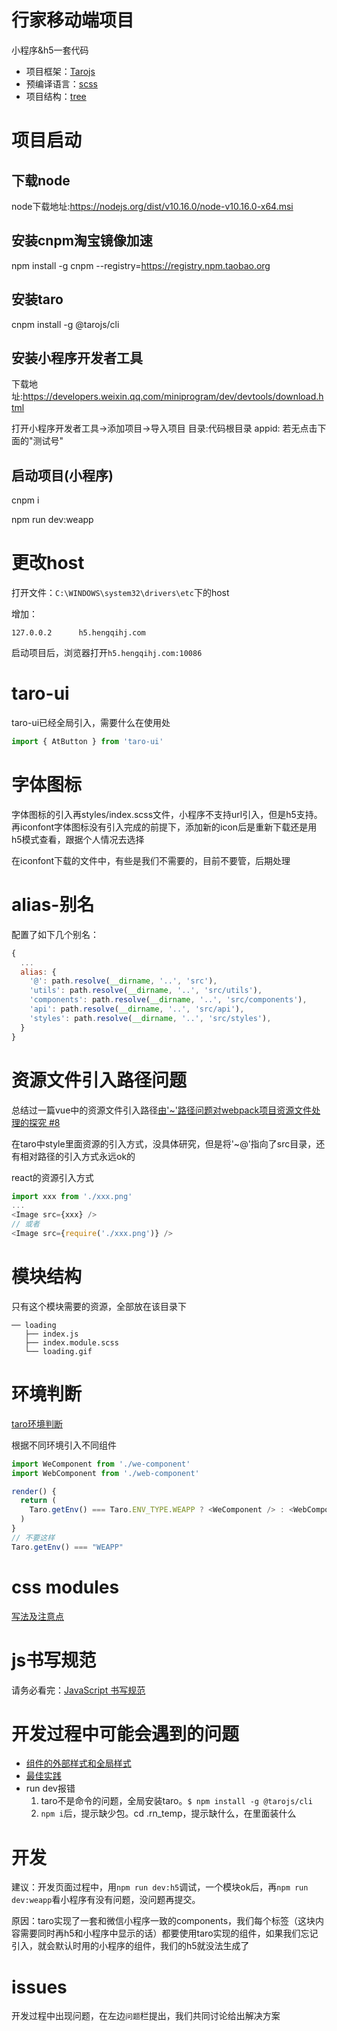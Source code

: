 # 行家移动端项目
小程序&h5一套代码

* 项目框架：[Tarojs](https://nervjs.github.io/taro/docs/README.html)
* 预编译语言：[scss](https://www.sass.hk/guide/)
* 项目结构：[tree](./tree.md)

# 项目启动

## 下载node

  node下载地址:https://nodejs.org/dist/v10.16.0/node-v10.16.0-x64.msi
## 安装cnpm淘宝镜像加速
  npm install -g cnpm --registry=https://registry.npm.taobao.org
## 安装taro
  cnpm install -g @tarojs/cli
## 安装小程序开发者工具
  下载地址:https://developers.weixin.qq.com/miniprogram/dev/devtools/download.html
  
  打开小程序开发者工具->添加项目->导入项目
  目录:代码根目录
  appid: 若无点击下面的"测试号"
## 启动项目(小程序)
  cnpm i
  
  npm run dev:weapp
# 更改host
打开文件：`C:\WINDOWS\system32\drivers\etc`下的host

增加：
```
127.0.0.2      h5.hengqihj.com
```
启动项目后，浏览器打开`h5.hengqihj.com:10086`


# taro-ui
taro-ui已经全局引入，需要什么在使用处
```javascript
import { AtButton } from 'taro-ui'
```
# 字体图标
字体图标的引入再styles/index.scss文件，小程序不支持url引入，但是h5支持。再iconfont字体图标没有引入完成的前提下，添加新的icon后是重新下载还是用h5模式查看，跟据个人情况去选择

在iconfont下载的文件中，有些是我们不需要的，目前不要管，后期处理
# alias-别名
配置了如下几个别名：
```javascript
{
  ...
  alias: {
    '@': path.resolve(__dirname, '..', 'src'),
    'utils': path.resolve(__dirname, '..', 'src/utils'),
    'components': path.resolve(__dirname, '..', 'src/components'),
    'api': path.resolve(__dirname, '..', 'src/api'),
    'styles': path.resolve(__dirname, '..', 'src/styles'),
  }
}
```
# 资源文件引入路径问题
总结过一篇vue中的资源文件引入路径[由'~'路径问题对webpack项目资源文件处理的探究 #8](https://github.com/alowkeyguy/zgtBlog/issues/8)

在taro中style里面资源的引入方式，没具体研究，但是将'~@'指向了src目录，还有相对路径的引入方式永远ok的

react的资源引入方式
```javascript
import xxx from './xxx.png'
...
<Image src={xxx} />
// 或者
<Image src={require('./xxx.png')} />
```
# 模块结构
只有这个模块需要的资源，全部放在该目录下
```
── loading
   ├── index.js
   ├── index.module.scss
   └── loading.gif
```
# 环境判断
[taro环境判断](https://nervjs.github.io/taro/docs/env.html)

根据不同环境引入不同组件
```javascript
import WeComponent from './we-component'
import WebComponent from './web-component'

render() {
  return (
    Taro.getEnv() === Taro.ENV_TYPE.WEAPP ? <WeComponent /> : <WebComponent />
  )
}
// 不要这样
Taro.getEnv() === "WEAPP"
```
# css modules
[写法及注意点](./src/pages/demo/README.md)
# js书写规范
请务必看完：[JavaScript 书写规范](https://nervjs.github.io/taro/docs/spec-for-taro.html#javascript-%E4%B9%A6%E5%86%99%E8%A7%84%E8%8C%83)
# 开发过程中可能会遇到的问题
* [组件的外部样式和全局样式](https://nervjs.github.io/taro/docs/component-style.html)
* [最佳实践](https://nervjs.github.io/taro/docs/best-practice.html)
* run dev报错
  1.  taro不是命令的问题，全局安装taro。`$ npm install -g @tarojs/cli`
  2.  `npm i`后，提示缺少包。cd .rn_temp，提示缺什么，在里面装什么

# 开发
建议：开发页面过程中，用`npm run dev:h5`调试，一个模块ok后，再`npm run dev:weapp`看小程序有没有问题，没问题再提交。

原因：taro实现了一套和微信小程序一致的components，我们每个标签（这块内容需要同时再h5和小程序中显示的话）都要使用taro实现的组件，如果我们忘记引入，就会默认时用的小程序的组件，我们的h5就没法生成了
# issues
开发过程中出现问题，在左边`问题`栏提出，我们共同讨论给出解决方案
